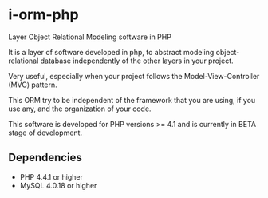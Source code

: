 i-orm-php
=========

Layer Object Relational Modeling software in PHP

It is a layer of software developed in php, to abstract modeling object-relational database independently of the other layers in your project.

Very useful, especially when your project follows the Model-View-Controller (MVC) pattern.

This ORM try to be independent of the framework that you are using, if you use any, and the organization of your code.

This software is developed for PHP versions >= 4.1 and is currently in BETA stage of development.

Dependencies
------------
* PHP 4.4.1 or higher
* MySQL 4.0.18 or higher
